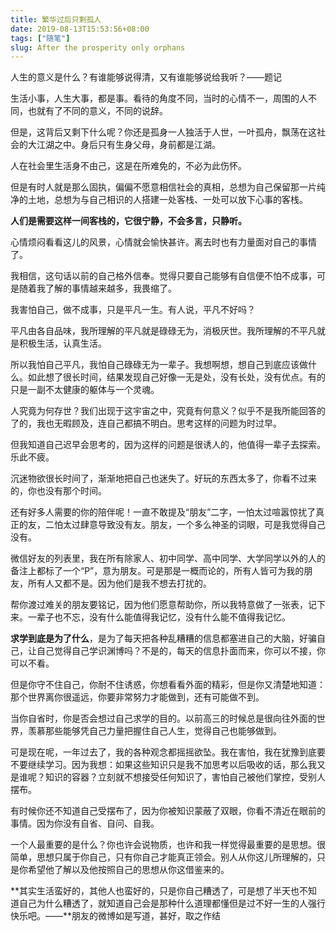 ```yaml
---
title: 繁华过后只剩孤人
date: 2019-08-13T15:53:56+08:00
tags: ["随笔"]
slug: After the prosperity only orphans
---
```


人生的意义是什么？有谁能够说得清，又有谁能够说给我听？——题记

生活小事，人生大事，都是事。看待的角度不同，当时的心情不一，周围的人不同，也就有了不同的意义，不同的说辞。

但是，这背后又剩下什么呢？你还是孤身一人独活于人世，一叶孤舟，飘荡在这社会的大江湖之中。身后只有生身父母，身前都是江湖。

人在社会里生活身不由己，这是在所难免的，不必为此伤怀。

但是有时人就是那么固执，偏偏不愿意相信社会的真相，总想为自己保留那一片纯净的土地，总想为与自己相识的人搭建一处客栈、一处可以放下心事的客栈。

**人们是需要这样一间客栈的，它很宁静，不会多言，只静听。**

心情烦闷看看这儿的风景，心情就会愉快甚许。离去时也有力量面对自己的事情了。

我相信，这句话以前的自己格外信奉。觉得只要自己能够有自信便不怕不成事，可是随着我了解的事情越来越多，我畏缩了。

我害怕自己，做不成事，只是平凡一生。有人说，平凡不好吗？

平凡由各自品味，我所理解的平凡就是碌碌无为，消极厌世。我所理解的不平凡就是积极生活，认真生活。

所以我怕自己平凡，我怕自己碌碌无为一辈子。我想啊想，想自己到底应该做什么。如此想了很长时间，结果发现自己好像一无是处，没有长处，没有优点。有的只是一副不太健康的躯体与一个灵魂。

人究竟为何存世？我们出现于这宇宙之中，究竟有何意义？似乎不是我所能回答的了的，我也无暇顾及，连自己都搞不明白。思考这样的问题为时过早。

但我知道自己迟早会思考的，因为这样的问题是很诱人的，他值得一辈子去探索。乐此不疲。

沉迷物欲很长时间了，渐渐地把自己也迷失了。好玩的东西太多了，你看不过来的，你也没有那个时间。

还有好多人需要的你的陪伴呢！一直不敢提及“朋友”二字，一怕太过喧嚣惊扰了真正的友，二怕太过肆意导致没有友。朋友，一个多么神圣的词眼，可是我觉得自己没有。

微信好友的列表里，我在所有除家人、初中同学、高中同学、大学同学以外的人的备注上都标了一个“P”，意为朋友。可是那是一概而论的，所有人皆可为我的朋友，所有人又都不是。因为他们是我不想去打扰的。

帮你渡过难关的朋友要铭记，因为他们愿意帮助你，所以我特意做了一张表，记下来。一辈子也不忘，没有什么能值得我记忆，没有什么能不值得我记忆。

**求学到底是为了什么**，是为了每天把各种乱糟糟的信息都塞进自己的大脑，好骗自己，让自己觉得自己学识渊博吗？不是的，每天的信息扑面而来，你可以不接，你可以不看。

但是你守不住自己，你耐不住诱惑，你想看看外面的精彩，但是你又清楚地知道：那个世界离你很遥远，你要非常努力才能做到，还有可能做不到。

当你自省时，你是否会想过自己求学的目的。以前高三的时候总是很向往外面的世界，羡慕那些能够凭自己力量把握住自己人生，觉得自己也能够做到。

可是现在呢，一年过去了，我的各种观念都摇摇欲坠。我在害怕，我在犹豫到底要不要继续学习。因为我想：如果这些知识只是我不加思考以后吸收的话，那么我又是谁呢？知识的容器？立刻就不想接受任何知识了，害怕自己被他们掌控，受别人摆布。

有时候你还不知道自己受摆布了，因为你被知识蒙蔽了双眼，你看不清近在眼前的事情。因为你没有自省、自问、自我。

一个人最重要的是什么？你也许会说物质，也许和我一样觉得最重要的是思想。很简单，思想只属于你自己，只有你自己才能真正领会。别人从你这儿所理解的，只是你希望他了解以及他按照自己的思想从你这借鉴来的。

**其实生活蛮好的，其他人也蛮好的，只是你自己糟透了，可是想了半天也不知道自己为什么糟透了，就知道自己会是那种什么道理都懂但是过不好一生的人强行快乐吧。——**朋友的微博如是写道，甚好，取之作结
